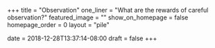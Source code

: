 +++
title = "Observation"
one_liner = "What are the rewards of careful observation?"
featured_image = ""
show_on_homepage = false
homepage_order = 0
layout = "pile"

date = 2018-12-28T13:37:14-08:00
draft = false
+++
